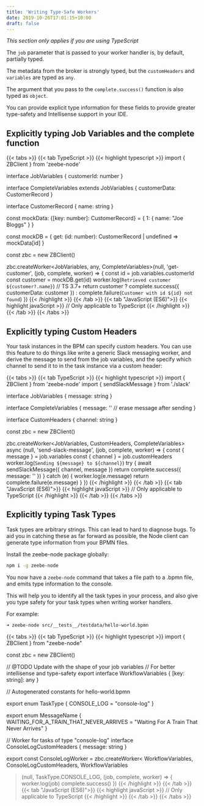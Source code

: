 ```yaml
---
title: 'Writing Type-Safe Workers'
date: 2019-10-26T17:01:15+10:00
draft: false
---
```


_This section only applies if you are using TypeScript_

The `job` parameter that is passed to your worker handler is, by default, partially typed.

The metadata from the broker is strongly typed, but the `customHeaders` and `variables` are typed as `any`.

The argument that you pass to the `complete.success()` function is also typed as `object`.

You can provide explicit type information for these fields to provide greater type-safety and Intellisense support in your IDE.

## Explicitly typing Job Variables and the complete function

<!-- prettier-ignore -->
{{< tabs >}}
  {{< tab TypeScript >}}
    {{< highlight typescript >}}
import { ZBClient } from 'zeebe-node'

interface JobVariables {
    customerId: number
}

interface CompleteVariables extends JobVariables {
    customerData: CustomerRecord
}

interface CustomerRecord {
    name: string
}

const mockData: {[key: number]: CustomerRecord} = {
    1: {
        name: "Joe Bloggs"
    }
}

const mockDB = {
    get: (id: number): CustomerRecord | undefined => mockData[id]
}

const zbc = new ZBClient()

zbc.createWorker<JobVariables, any, CompleteVariables>(null, 'get-customer', (job, complete, worker) => {
    const id = job.variables.customerId
    const customer = mockDB.get(id)
    worker.log(`Retrieved customer ${customer?.name}`) // TS 3.7+
    return customer ?
        complete.success({
            customerData: customer
        }) :
        complete.failure(`Customer with id ${id} not found`)
})
{{< /highlight >}}
{{< /tab >}}
{{< tab "JavaScript (ES6)">}}
{{< highlight javaScript >}}
// Only applicable to TypeScript
{{< /highlight >}}
{{< /tab >}}
{{< /tabs >}}

## Explicitly typing Custom Headers

Your task instances in the BPM can specify custom headers. You can use this feature to do things like write a generic Slack messaging worker, and derive the message to send from the job variables, and the specify which channel to send it to in the task instance via a custom header:

<!-- prettier-ignore -->
{{< tabs >}}
  {{< tab TypeScript >}}
    {{< highlight typescript >}}
import { ZBClient } from 'zeebe-node'
import { sendSlackMessage } from './slack'

interface JobVariables {
    message: string
}

interface CompleteVariables {
    message: '' // erase message after sending
}

interface CustomHeaders {
    channel: string
}


const zbc = new ZBClient()

zbc.createWorker<JobVariables, CustomHeaders, CompleteVariables>
async (null, 'send-slack-message', (job, complete, worker) => {
    const { message } = job.variables
    const { channel } = job.customHeaders
    worker.log(`Sending ${message} to ${channel}`)
    try {
        await sendSlackMessage({
            channel,
            message
        })
        return complete.success({
            message: ''
        })
    } catch (e) {
        worker.log(e.message)
        return complete.failure(e.message)
    }
})
{{< /highlight >}}
{{< /tab >}}
{{< tab "JavaScript (ES6)">}}
{{< highlight javaScript >}}
// Only applicable to TypeScript
{{< /highlight >}}
{{< /tab >}}
{{< /tabs >}}

## Explicitly typing Task Types

Task types are arbitrary strings. This can lead to hard to diagnose bugs. To aid you in catching these as far forward as possible, the Node client can generate type information from your BPMN files.

Install the zeebe-node package globally:

```bash
npm i -g zeebe-node
```

You now have a `zeebe-node` command that takes a file path to a .bpmn file, and emits type information to the console.

This will help you to identify all the task types in your process, and also give you type safety for your task types when writing worker handlers.

For example:

```
➜ zeebe-node src/__tests__/testdata/hello-world.bpmn
```

<!-- prettier-ignore -->
{{< tabs >}}
  {{< tab TypeScript >}}
    {{< highlight typescript >}}
import { ZBClient } from "zeebe-node"

const zbc = new ZBClient()

// @TODO Update with the shape of your job variables
// For better intellisense and type-safety
export interface WorkflowVariables {
        [key: string]: any
}

// Autogenerated constants for hello-world.bpmn

export enum TaskType {
    CONSOLE_LOG = "console-log"
}

export enum MessageName {
    WAITING_FOR_A_TRAIN_THAT_NEVER_ARRIVES = "Waiting For A Train That Never Arrives"
}


// Worker for tasks of type "console-log"
interface ConsoleLogCustomHeaders {
    message: string
}

export const ConsoleLogWorker = zbc.createWorker<
WorkflowVariables,
ConsoleLogCustomHeaders,
WorkflowVariables
>(null, TaskType.CONSOLE_LOG, (job, complete, worker) => {
        worker.log(job)
        complete.success()
})
{{< /highlight >}}
{{< /tab >}}
{{< tab "JavaScript (ES6)">}}
{{< highlight javaScript >}}
// Only applicable to TypeScript
{{< /highlight >}}
{{< /tab >}}
{{< /tabs >}}
